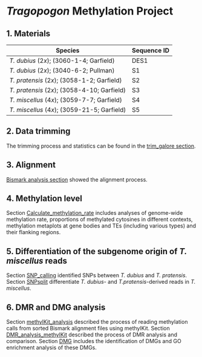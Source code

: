 # *Tragopogon* Methylation Project
## 1. Materials
| Species | Sequence ID |
| -- | -- |
| *T. dubius* (2*x*); (3060-1-4; Garfield) | DES1 |
| *T. dubius* (2*x*); (3040-6-2; Pullman) | S1 |
| *T. pratensis* (2*x*); (3058-1-2; Garfield) | S2 |
| *T. pratensis* (2*x*); (3058-4-10; Garfield) | S3 |
| *T. miscellus* (4*x*); (3059-7-7; Garfield) | S4 |
| *T. miscellus* (4*x*); (3059-21-5; Garfield) | S5 |

## 2. Data trimming
The trimming process and statistics can be found in the [trim_galore section](https://github.com/GatorShan/Tragopogon-Methylation-Project/tree/master/trim_galore).

## 3. Alignment
[Bismark analysis section](https://github.com/GatorShan/Tragopogon-Methylation-Project/tree/master/bismark_analysis) showed the alignment process.

## 4. Methylation level
Section [Calculate_methylation_rate](https://github.com/GatorShan/Tragopogon-Methylation-Project/tree/master/Calculate_methylation_rate) includes analyses of genome-wide methylation rate, proportions of methylated cytosines in different contexts, methylation metaplots at gene bodies and TEs (including various types) and their flanking regions.

## 5. Differentiation of the subgenome origin of *T. miscellus* reads
Section [SNP_calling](https://github.com/GatorShan/Tragopogon-Methylation-Project/tree/master/SNP_calling) identified SNPs between *T. dubius* and *T. pratensis*. Section [SNPsplit](https://github.com/GatorShan/Tragopogon-Methylation-Project/tree/master/SNPsplit) differentiate *T. dubius*- and *T.pratensis*-derived reads in *T. miscellus*.

## 6. DMR and DMG analysis
Section [methylKit_analysis](https://github.com/GatorShan/Tragopogon-Methylation-Project/tree/master/methylKit_analysis) described the process of reading methylation calls from sorted Bismark alignment files using methylKit. Section [DMR_analysis_methylKit](https://github.com/GatorShan/Tragopogon-Methylation-Project/tree/master/DMR_analysis_methylKit) described the process of DMR analysis and comparison. Section [DMG](https://github.com/GatorShan/Tragopogon-Methylation-Project/tree/master/DMG) includes the identification of DMGs and GO enrichment analysis of these DMGs.
